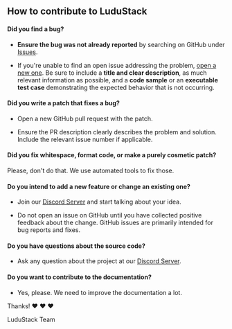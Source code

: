 ## How to contribute to LuduStack

#### Did you find a bug?

* **Ensure the bug was not already reported** by searching on GitHub under [Issues](https://github.com/anteatergames/ludustack/issues).

* If you're unable to find an open issue addressing the problem, [open a new one](https://github.com/anteatergames/ludustack/issues/new). Be sure to include a **title and clear description**, as much relevant information as possible, and a **code sample** or an **executable test case** demonstrating the expected behavior that is not occurring.

#### Did you write a patch that fixes a bug?

* Open a new GitHub pull request with the patch.

* Ensure the PR description clearly describes the problem and solution. Include the relevant issue number if applicable.

#### Did you fix whitespace, format code, or make a purely cosmetic patch?

Please, don't do that. We use automated tools to fix those.

#### Do you intend to add a new feature or change an existing one?

* Join our [Discord Server](https://discord.com/invite/X5Z8dTH) and start talking about your idea.

* Do not open an issue on GitHub until you have collected positive feedback about the change. GitHub issues are primarily intended for bug reports and fixes.

#### Do you have questions about the source code?

* Ask any question about the project at our [Discord Server](https://discord.com/invite/X5Z8dTH).

#### Do you want to contribute to the documentation?

* Yes, please. We need to improve the documentation a lot.

Thanks! :heart: :heart: :heart:

LuduStack Team
